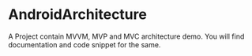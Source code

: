 # AndroidArchitecture
A Project contain MVVM, MVP and MVC architecture demo. You will find documentation and code snippet for the same.
